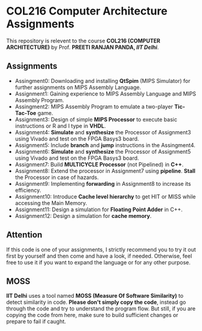 # COL216 Computer Architecture Assignments
This repository is relevent to the course **COL216 (COMPUTER ARCHITECTURE)** by Prof. **PREETI RANJAN PANDA, *IIT Delhi***.

## Assignments
- Assingment0: Downloading and installing **QtSpim** (MIPS Simulator) for further assignments on MIPS Assembly Language.
- Assignment1: Gaining experience to MIPS Assembly Language and MIPS Assembly Program.
- Assingment2: MIPS Assembly Program to emulate a two-player **Tic-Tac-Toe** game.
- Assignment3: Design of simple **MIPS Processor** to execute basic instructions or R and I type in **VHDL**.
- Assignment4: **Simulate** and **synthesize** the Processor of Assignment3 using Vivado and test on the FPGA Basys3 board. 
- Assignment5: Include **branch** and **jump** instructions in the Assingment4.
- Assignment6: **Simulate** and **synthesize** the Processor of Assignment5 using Vivado and test on the FPGA Basys3 board.
- Assignment7: Build **MULTICYCLE Processor** (not Pipelined) in **C++**.
- Assignment8: Extend the processor in Assignment7 using **pipeline**. **Stall** the Processor in case of hazards.
- Assignment9: Implementing **forwarding** in Assignment8 to increase its efficiency.
- Assignment10: Introduce **Cache level hierarchy** to get HIT or MISS while accessing the Main Memory.
- Assignment11: Design a simulation for **Floating Point Adder** in C++.
- Assignment12: Design a simulation for **cache memory**.

## Attention
If this code is one of your assignments, I strictly recommend you to try it out first by yourself and then come and have a look, if needed. Otherwise, feel free to use it if you want to expand the language or for any other purpose.
## MOSS
**IIT Delhi** uses a tool named **MOSS (Measure Of Software Similarity)** to detect similarity in code. **Please don't simply copy the code**, instead go through the code and try to understand the program flow. But still, if you are copying the code from here, make sure to build sufficient changes or prepare to fail if caught.
